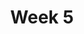 ---
title: Week 5
days:
  - date: 2022-09-23
    events:
      "**Exam**{: .label .label-exam} Midterm 1":

  - date: 2022-09-25
    events:
      "**Lecture 11**{: .label .label-lec} Introduction to Probability ": 
        "Ch. 9"
      
  - date: 2022-09-27
    events:
      "**Lecture 12**{: .label .label-lec} General Rules of Probability ":
        "Ch. 10"
---